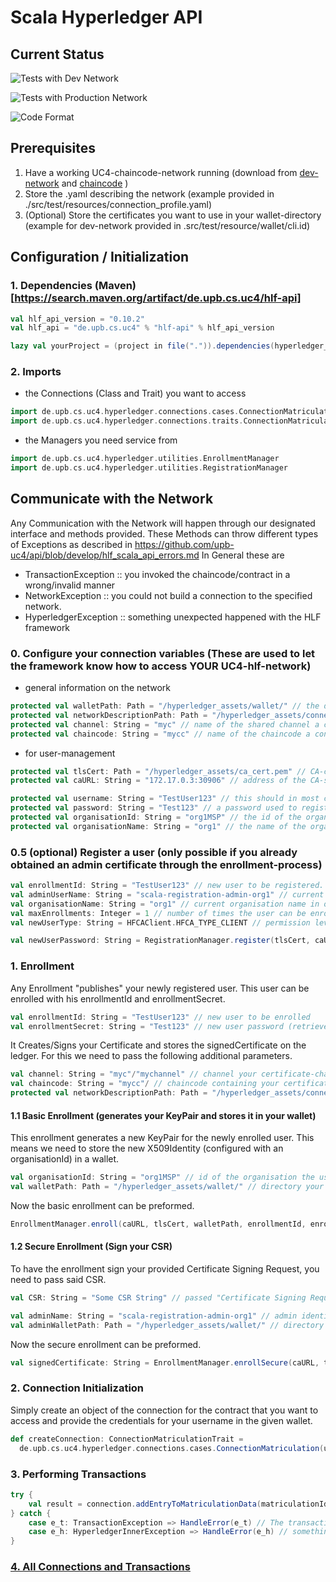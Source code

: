 # Scala Hyperledger API

## Current Status
![Tests with Dev Network](https://github.com/upb-uc4/hlf-api/workflows/Hyperledger_Scala_With_Dev_Network/badge.svg)

![Tests with Production Network](https://github.com/upb-uc4/hlf-api/workflows/Hyperledger_Scala_With_Production_Network/badge.svg)

![Code Format](https://github.com/upb-uc4/hlf-api/workflows/Code%20Format%20Check%20Pipeline/badge.svg)

## Prerequisites

1. Have a working UC4-chaincode-network running 
    (download from [dev-network](https://github.com/upb-uc4/hlf-dev-network)
    and  [chaincode](https://github.com/upb-uc4/hlf-chaincode)
    )
2. Store the .yaml describing the network (example provided in ./src/test/resources/connection_profile.yaml)
3. (Optional) Store the certificates you want to use in your wallet-directory (example for dev-network provided in .src/test/resource/wallet/cli.id)

## Configuration / Initialization

### 1. Dependencies (Maven)[https://search.maven.org/artifact/de.upb.cs.uc4/hlf-api]
```sbt
val hlf_api_version = "0.10.2"
val hlf_api = "de.upb.cs.uc4" % "hlf-api" % hlf_api_version

lazy val yourProject = (project in file(".")).dependencies(hyperledger_api)
```
### 2. Imports
- the Connections (Class and Trait) you want to access
```scala
import de.upb.cs.uc4.hyperledger.connections.cases.ConnectionMatriculation
import de.upb.cs.uc4.hyperledger.connections.traits.ConnectionMatriculationTrait
```
- the Managers you need service from
```scala
import de.upb.cs.uc4.hyperledger.utilities.EnrollmentManager
import de.upb.cs.uc4.hyperledger.utilities.RegistrationManager
```


## Communicate with the Network

Any Communication with the Network will happen through our designated interface and methods provided.
These Methods can throw different types of Exceptions as described in 
https://github.com/upb-uc4/api/blob/develop/hlf_scala_api_errors.md
In General these are
- TransactionException :: you invoked the chaincode/contract in a wrong/invalid manner
- NetworkException :: you could not build a connection to the specified network.
- HyperledgerException :: something unexpected happened with the HLF framework



### 0. Configure your connection variables (These are used to let the framework know how to access YOUR UC4-hlf-network)
- general information on the network
```scala
protected val walletPath: Path = "/hyperledger_assets/wallet/" // the directory containing your certificates.
protected val networkDescriptionPath: Path = "/hyperledger_assets/connection_profile.yaml" // the file describing the existing network.
protected val channel: String = "myc" // name of the shared channel a connection is requested for.
protected val chaincode: String = "mycc" // name of the chaincode a connection is requested for.
```

- for user-management
```scala
protected val tlsCert: Path = "/hyperledger_assets/ca_cert.pem" // CA-certificate to have your client validate that the Server you are talking to is actually the CA.
protected val caURL: String = "172.17.0.3:30906" // address of the CA-server.

protected val username: String = "TestUser123" // this should in most cases be the name of the .id file in your wallet directory.
protected val password: String = "Test123" // a password used to register a user and receive/set a certificate for said user when enrolling.
protected val organisationId: String = "org1MSP" // the id of the organisation the user belongs to.
protected val organisationName: String = "org1" // the name of the organisation the user belongs to.

```

### 0.5 (optional) Register a user (only possible if you already obtained an admin certificate through the enrollment-process)
```scala
val enrollmentId: String = "TestUser123" // new user to be registered.
val adminUserName: String = "scala-registration-admin-org1" // current existing adminEntity in our production network.
val organisationName: String = "org1" // current organisation name in our production network.
val maxEnrollments: Integer = 1 // number of times the user can be enrolled/re-enrolled with the same username-password combination (default = 1)
val newUserType: String = HFCAClient.HFCA_TYPE_CLIENT // permission level of the new user (default = HFCAClient.HFCA_TYPE_CLIENT)

val newUserPassword: String = RegistrationManager.register(tlsCert, caURL, newUserName, adminUserName, walletPath, organisationName, maxEnrollments)
```

### 1. Enrollment 
Any Enrollment "publishes" your newly registered user.
This user can be enrolled with his enrollmentId and enrollmentSecret.
```scala
val enrollmentId: String = "TestUser123" // new user to be enrolled
val enrollmentSecret: String = "Test123" // new user password (retrieve from registration-process)
```

It Creates/Signs your Certificate and stores the signedCertificate on the ledger.
For this we need to pass the following additional parameters.
```scala
val channel: String = "myc"/"mychannel" // channel your certificate-chaincode is setup for.
val chaincode: String = "mycc"/ // chaincode containing your certificate-contract
protected val networkDescriptionPath: Path = "/hyperledger_assets/connection_profile.yaml" // the file describing the existing network.
```

#### 1.1 Basic Enrollment (generates your KeyPair and stores it in your wallet)
This enrollment generates a new KeyPair for the newly enrolled user.
This means we need to store the new X509Identity (configured with an organisationId) in a wallet.

```scala
val organisationId: String = "org1MSP" // id of the organisation the user belongs to (current production network organisation is "org1MSP")
val walletPath: Path = "/hyperledger_assets/wallet/" // directory your X509Identity will be stored in.
```

Now the basic enrollment can be preformed.
```scala
EnrollmentManager.enroll(caURL, tlsCert, walletPath, enrollmentId, enrollmentSecret, organisationId, channel, chaincode, networkDescriptionPath)
```

#### 1.2 Secure Enrollment (Sign your CSR)
To have the enrollment sign your provided Certificate Signing Request, you need to pass said CSR.
```scala
val CSR: String = "Some CSR String" // passed "Certificate Signing Request".
```

```scala
val adminName: String = "scala-registration-admin-org1" // admin identity used to store the signedCertificate on the Ledger.
val adminWalletPath: Path = "/hyperledger_assets/wallet/" // directory containing your admin certificate.
```

Now the secure enrollment can be preformed.
```scala
val signedCertificate: String = EnrollmentManager.enrollSecure(caURL, tlsCert, enrollmentId, enrollmentSecret, adminName, adminWalletPath, channel, chaincode, networkDescriptionPath)
```

### 2. Connection Initialization
Simply create an object of the connection for the contract that you want to access and provide the credentials for your username in the given wallet.
```scala
def createConnection: ConnectionMatriculationTrait =
  de.upb.cs.uc4.hyperledger.connections.cases.ConnectionMatriculation(username, channel, chaincode, walletPath, networkDescriptionPath)
```


### 3. Performing Transactions
```scala
try {
    val result = connection.addEntryToMatriculationData(matriculationId, fieldOfStudy, semester)
} catch {
    case e_t: TransactionException => HandleError(e_t) // The transaction you have called seems to be invalid. Please refer to e_t.payload for a detailed message.
    case e_h: HyperledgerInnerException => HandleError(e_h) // something seems to have gone wrong with the framework, please submit a bugReport :)
}
```

### [4. All Connections and Transactions](https://github.com/upb-uc4/api/tree/develop/hlf/scala)
